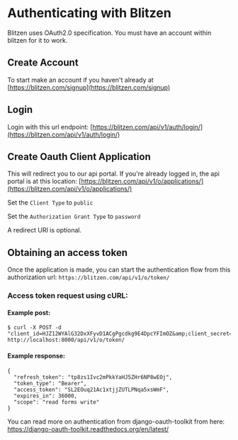 # Authenticating with Blitzen

Blitzen uses OAuth2.0 specification.  You must have an account within blitzen for it to work.

## Create Account

To start make an account if you haven't already at [https://blitzen.com/signup](https://blitzen.com/signup)

## Login

Login with this url endpoint:
[https://blitzen.com/api/v1/auth/login/](https://blitzen.com/api/v1/auth/login/)

## Create Oauth Client Application
This will redirect you to our api portal.  If you're already logged in, the api portal is at this location:
[https://blitzen.com/api/v1/o/applications/](https://blitzen.com/api/v1/o/applications/)

Set the `Client Type` to `public`

Set the `Authorization Grant Type` to `password`

A redirect URI is optional.

## Obtaining an access token

Once the application is made, you can start the authentication flow from this authorization url:
`https://blitzen.com/api/v1/o/token/`

### Access token request using cURL:

#### Example post:
```shell
$ curl -X POST -d "client_id=HJZ12WYAlG32DxXFyvD1ACgPgcdkg9E4DpcYFImOZ&amp;client_secret=ACja8bh12fsjFhVOEX8B3flcGsdfI77mao0zi55DgtrN4RGGmD5RQVMkw48TYhTOew33wSKiZ4W6dnqJoqE2nR2GbDxsejYUZ9wM389T6y7b7bORpOKI2Igl3c9w8zBDDpG&amp;grant_type=password&amp;username=someuser@gmail.com&amp;password=somepassword" http://localhost:8000/api/v1/o/token/
```

#### Example response:
```shell
{
  "refresh_token": "tp8zs1Ivc2mPkkYaHJ5ZHr6NP8wEOj", 
  "token_type": "Bearer", 
  "access_token": "SL2EOuq21Ac1xtjjZUTLPNqa5xsWmF", 
  "expires_in": 36000, 
  "scope": "read forms write"
}
```


You can read more on authentication from django-oauth-toolkit from here: https://django-oauth-toolkit.readthedocs.org/en/latest/
